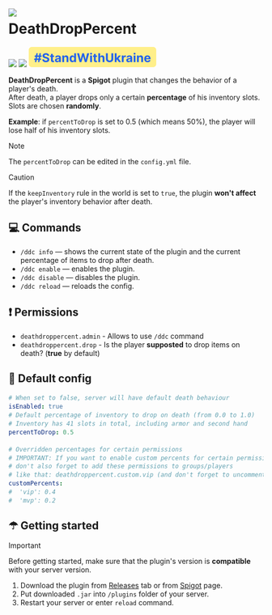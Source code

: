<h1><img width=80 src="https://github.com/MrQuackDuck/DeathDropPercent/assets/61251075/b6f9133b-86f6-45d1-a046-15686d956b87" /> <div>DeathDropPercent</div></h1>
<p>
  <a href="https://www.java.com/"><img src="https://img.shields.io/badge/Java-gray" /></a>
  <a href="https://hub.spigotmc.org/javadocs/spigot/"><img src="https://img.shields.io/badge/SpigotAPI-orange" /></a>
  <a href="https://github.com/vshymanskyy/StandWithUkraine"><img src="https://raw.githubusercontent.com/vshymanskyy/StandWithUkraine/main/badges/StandWithUkraine.svg"></a>
</p>
  
<p><b>DeathDropPercent</b> is a <b>Spigot</b> plugin that changes the behavior of a player's death. <br>
After death, a player drops only a certain <b>percentage</b> of his inventory slots. Slots are chosen <b>randomly</b>.</p>

<b>Example</b>: if <code>percentToDrop</code> is set to 0.5 (which means 50%), the player will lose half of his inventory slots. <br>

> [!NOTE]
> The `percentToDrop` can be edited in the `config.yml` file.
</p>

> [!CAUTION]
> If the `keepInventory` rule in the world is set to `true`, the plugin **won't affect** the player's inventory behavior after death. 
</p>

## 💻 Commands
- `/ddc info` — shows the current state of the plugin and the current percentage of items to drop after death.
- `/ddc enable` — enables the plugin.
- `/ddc disable` — disables the plugin.
- `/ddc reload` — reloads the config.

## ❗ Permissions

- `deathdroppercent.admin` - Allows to use `/ddc` command
- `deathdroppercent.drop` - Is the player **supposted** to drop items on death? (**true** by default)

## 📄 Default config

```yml
# When set to false, server will have default death behaviour
isEnabled: true
# Default percentage of inventory to drop on death (from 0.0 to 1.0)
# Inventory has 41 slots in total, including armor and second hand
percentToDrop: 0.5

# Overridden percentages for certain permissions
# IMPORTANT: If you want to enable custom percents for certain permissions,
# don't also forget to add these permissions to groups/players
# like that: deathdroppercent.custom.vip (and don't forget to uncomment the code below)
customPercents:
#  'vip': 0.4
#  'mvp': 0.2
```

## ☂ Getting started

> [!IMPORTANT]
> Before getting started, make sure that the plugin's version is **compatible** with your server version.

1. Download the plugin from <a href="https://github.com/MrQuackDuck/DeathDropPercent/releases">Releases</a> tab or from <a href="https://www.spigotmc.org/resources/deathdroppercent.114763/">Spigot</a> page.
1. Put downloaded `.jar` into `/plugins` folder of your server.
1. Restart your server or enter `reload` command.
